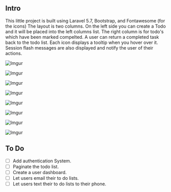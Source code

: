 ## Intro

This little project is built using Laravel 5.7, Bootstrap, and Fontawesome (for the icons)
The layout is two columns. On the left side you can create a Todo and it will be placed into
the left columns list. The right column is for todo's which have been marked compelted.
A user can return a completed task back to the todo list. Each icon displays a tooltip when
you hover over it. Session flash messages are also displayed and notify the user of their actions.

![Imgur](https://i.imgur.com/Xeoz9gy.png)

![Imgur](https://i.imgur.com/s4cCwTD.png)

![Imgur](https://i.imgur.com/sDcdJmx.png)

![Imgur](https://i.imgur.com/xm07PL0.png)

![Imgur](https://i.imgur.com/UFBzJTl.png)

![Imgur](https://i.imgur.com/oWE6SGi.png)

![Imgur](https://i.imgur.com/pyNLMWa.png)

![Imgur](https://i.imgur.com/KR3HXUP.png)

## To Do

-   [ ] Add authentication System.
-   [ ] Paginate the todo list.
-   [ ] Create a user dashboard.
-   [ ] Let users email their to do lists.
-   [ ] Let users text their to do lists to their phone.

